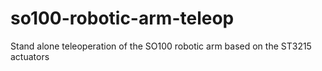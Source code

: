 # so100-robotic-arm-teleop
Stand alone teleoperation of the SO100 robotic arm based on the ST3215 actuators
